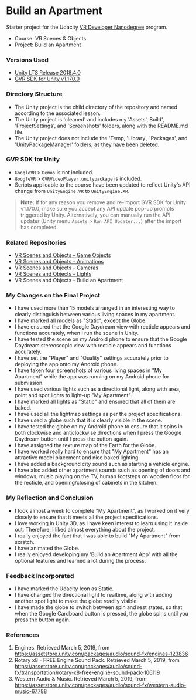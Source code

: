 # Build an Apartment
Starter project for the Udacity [VR Developer Nanodegree](http://udacity.com/vr) program.

- Course: VR Scenes & Objects
- Project: Build an Apartment


### Versions Used
- [Unity LTS Release 2018.4.0](https://unity3d.com/unity/qa/lts-releases?version=2017.4)
- [GVR SDK for Unity v1.170.0](https://github.com/googlevr/gvr-unity-sdk/releases/tag/v1.170.0)


### Directory Structure
- The Unity project is the child directory of the repository and named according to the associated lesson.
- The Unity project is 'cleaned' and includes my 'Assets', Build', 'ProjectSettings', and 'Screenshots' folders, along with the README.md file. 
- The Unity project does not include the 'Temp, 'Library', 'Packages', and 'UnityPackageManager' folders, as they have been deleted.


### GVR SDK for Unity
- `GoogleVR` > `Demos` is not included.
- `GoogleVR` > `GVRVideoPlayer.unitypackage` is included.
- Scripts applicable to the course have been updated to reflect Unity's API change from `UnityEngine.VR` to `UnityEngine.XR`.

>**Note:** If for any reason you remove and re-import GVR SDK for Unity v1.170.0, make sure you accept any API update pop-up prompts triggered by Unity. Alternatively, you can manually run the API updater (Unity menu `Assets` > `Run API Updater...`) after the import has completed.


### Related Repositories
- [VR Scenes and Objects - Game Objects](https://github.com/udacity/VR-Scenes-and-Objects_Game-Objects/releases)
- [VR Scenes and Objects - Animations](https://github.com/udacity/VR-Scenes-and-Objects_Animations/releases)
- [VR Scenes and Objects - Cameras](https://github.com/udacity/VR-Scenes-and-Objects_Cameras/releases)
- [VR Scenes and Objects - Lights](https://github.com/udacity/VR-Scenes-and-Objects_Lights/releases)
- VR Scenes and Objects - Build an Apartment


### My Changes on the Final Project
- I have used more than 15 models arranged in an interesting way to clearly distinguish between various living spaces in my apartment.
- I have marked all models as "Static", except the Globe.
- I have ensured that the Google Daydream view with recticle appears and functions accurately, when I run the scene in Unity.
- I have tested the scene on my Android phone to ensure that the Google Daydream stereoscopic view with recticle appears and functions accurately.
- I have set the "Player" and "Quality" settings accurately prior to deploying the app onto my Android phone.
- I have taken four screenshots of various living spaces in "My Apartment" while the app was running on my Android phone for submission.
- I have used various lights such as a directional light, along with area, point and spot lights to light-up "My Apartment".
- I have marked all lights as "Static" and ensured that all of them are baked.
- I have used all the lightmap settings as per the project specifications.
- I have used a globe such that it is clearly visible in the scene.
- I have tested the globe on my Android phone to ensure that it spins in both clockwise and anticlockwise directions when I press the Google Daydream button until I press the button again.
- I have assigned the texture map of the Earth for the Globe. 
- I have worked really hard to ensure that "My Apartment" has an attractive model placement and nice baked lighting. 
- I have added a background city sound such as starting a vehicle engine.
- I have also added other apartment sounds such as opening of doors and windows, music playing on the TV, human footsteps on wooden floor for the recticle, and opening/closing of cabinets in the kitchen.

### My Reflection and Conclusion
- I took almost a week to complete "My Apartment", as I worked on it very closely to ensure that it meets all the project specifications.
- I love working in Unity 3D, as I have keen interest to learn using it inside out. Therefore, I liked almost everything about the project.
- I really enjoyed the fact that I was able to build "My Apartment" from scratch.
- I have animated the Globe. 
- I really enjoyed developing my 'Build an Apartment App' with all the optional features and learned a lot during the process. 

### Feedback Incorporated
- I have marked the Udacity Icon as Static.
- I have changed the directional light to realtime, along with adding another spot light to make the globe readily visible.
- I have made the globe to switch between spin and rest states, so that when the Google Cardboard button is pressed, the globe spins until you press the button again.

### References
1. Engines. Retrieved March 5, 2019, from https://assetstore.unity.com/packages/audio/sound-fx/engines-123836
2. Rotary x8 - FREE Engine Sound Pack. Retrieved March 5, 2019, from https://assetstore.unity.com/packages/audio/sound-fx/transportation/rotary-x8-free-engine-sound-pack-106119
3. Western Audio & Music. Retrieved March 5, 2019, from https://assetstore.unity.com/packages/audio/sound-fx/western-audio-music-67788

